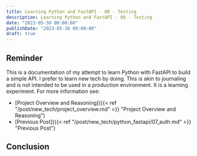 ```yaml
---
title: Learning Python and FastAPI - 08 - Testing
description: Learning Python and FastAPI - 08 - Testing
date: "2023-05-30 00:00:00"
publishDate: "2023-05-30 00:00:00"
draft: true
---
```


## Reminder

This is a documentation of my attempt to learn Python with FastAPI to build a simple API. I prefer to learn new tech by doing. This is akin to journaling and is not intended to be used in a production environment. It is a learning experiment. For more information see:

- [Project Overview and Reasoning]({{< ref "/post/new_tech/project_overview.md" >}} "Project Overview and Reasoning")
- [Previous Post]({{< ref "/post/new_tech/python_fastapi/07_auth.md" >}} "Previous Post")

## Conclusion

